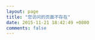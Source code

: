 ```yaml
---
layout: page
title: "您访问的页面不存在"
date: 2015-11-21 18:42:49 +0800
comments: false
---
```


<script type="text/javascript" src="http://www.qq.com/404/search_children.js" charset="utf-8" homePageUrl="http://swmwlm.github.io" homePageName="回到我的博客主页"></script>